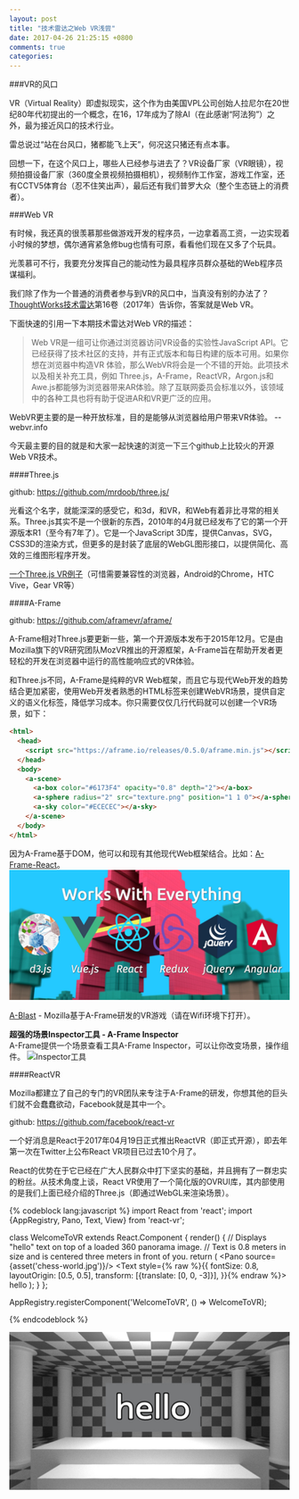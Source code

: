 ```yaml
---
layout: post
title: "技术雷达之Web VR浅尝"
date: 2017-04-26 21:25:15 +0800
comments: true
categories:
---
```

###VR的风口

VR（Virtual Reality）即虚拟现实，这个作为由美国VPL公司创始人拉尼尔在20世纪80年代初提出的一个概念，在16，17年成为了除AI（在此感谢“阿法狗”）之外，最为接近风口的技术行业。

雷总说过“站在台风口，猪都能飞上天”，何况这只猪还有点本事。

回想一下，在这个风口上，哪些人已经参与进去了？VR设备厂家（VR眼镜），视频拍摄设备厂家（360度全景视频拍摄相机），视频制作工作室，游戏工作室，还有CCTV5体育台（忍不住笑出声），最后还有我们普罗大众（整个生态链上的消费者）。

###Web VR

有时候，我还真的很羡慕那些做游戏开发的程序员，一边拿着高工资，一边实现着小时候的梦想，偶尔通宵紧急修bug也情有可原，看看他们现在又多了个玩具。

光羡慕可不行，我要充分发挥自己的能动性为最具程序员群众基础的Web程序员谋福利。

我们除了作为一个普通的消费者参与到VR的风口中，当真没有别的办法了？[ThoughtWorks技术雷达][dbe4adfd]第16卷（2017年）告诉你，答案就是Web VR。

下面快速的引用一下本期技术雷达对Web VR的描述：

  [dbe4adfd]: https://www.thoughtworks.com/radar "ThoughtWorks技术雷达"

> Web VR是一组可让你通过浏览器访问VR设备的实验性JavaScript API。它已经获得了技术社区的支持，并有正式版本和每日构建的版本可用。如果你想在浏览器中构造VR 体验，那么WebVR将会是一个不错的开始。此项技术以及相关补充工具，例如 Three.js，A-Frame，ReactVR，Argon.js和Awe.js都能够为浏览器带来AR体验。除了互联网委员会标准以外，该领域中的各种工具也将有助于促进AR和VR更广泛的应用。

WebVR更主要的是一种开放标准，目的是能够从浏览器给用户带来VR体验。 --webvr.info

今天最主要的目的就是和大家一起快速的浏览一下三个github上比较火的开源Web VR技术。

####Three.js

github: https://github.com/mrdoob/three.js/

光看这个名字，就能深深的感受它，和3d，和VR，和Web有着非比寻常的相关系。Three.js其实不是一个很新的东西，2010年的4月就已经发布了它的第一个开源版本R1（至今有7年了）。它是一个JavaScript 3D库，提供Canvas，SVG，CSS3D的渲染方式，但更多的是封装了底层的WebGL图形接口，以提供简化、高效的三维图形程序开发。

[一个Three.js VR例子][d177a173]（可惜需要兼容性的浏览器，Android的Chrome，HTC Vive，Gear VR等）

  [d177a173]: https://threejs.org/examples/webvr_rollercoaster.html "一个Three.js VR例子"

####A-Frame

github: https://github.com/aframevr/aframe/

A-Frame相对Three.js要更新一些，第一个开源版本发布于2015年12月。它是由Mozilla旗下的VR研究团队MozVR推出的开源框架，A-Frame旨在帮助开发者更轻松的开发在浏览器中运行的高性能响应式的VR体验。

和Three.js不同，A-Frame是纯粹的VR Web框架，而且它与现代Web开发的趋势结合更加紧密，使用Web开发者熟悉的HTML标签来创建WebVR场景，提供自定义的语义化标签，降低学习成本。你只需要仅仅几行代码就可以创建一个VR场景，如下：

```html
<html>
  <head>
    <script src="https://aframe.io/releases/0.5.0/aframe.min.js"></script>
  </head>
  <body>
    <a-scene>
      <a-box color="#6173F4" opacity="0.8" depth="2"></a-box>
      <a-sphere radius="2" src="texture.png" position="1 1 0"></a-sphere>
      <a-sky color="#ECECEC"></a-sky>
    </a-scene>
  </body>
</html>
```
因为A-Frame基于DOM，他可以和现有其他现代Web框架结合。比如：[A-Frame-React][4e8c4462]。
![](/images/vrweb/a-frame-works-with-everything.jpg)

  [4e8c4462]: https://github.com/aframevr/aframe-react "A-Frame-React"

[A-Blast][21c11875] - Mozilla基于A-Frame研发的VR游戏（请在Wifi环境下打开）。

  [21c11875]: https://aframe.io/a-blast/ "A-Blast"

**超强的场景Inspector工具 - A-Frame Inspector**     
A-Frame提供一个场景查看工具A-Frame Inspector，可以让你改变场景，操作组件。
![Inspector工具](/images/vrweb/a-frame-inspector.gif)

####ReactVR

Mozilla都建立了自己的专门的VR团队来专注于A-Frame的研发，你想其他的巨头们就不会蠢蠢欲动，Facebook就是其中一个。

github: https://github.com/facebook/react-vr

一个好消息是React于2017年04月19日正式推出ReactVR（即正式开源），即去年第一次在Twitter上公布React VR项目已过去10个月了。

React的优势在于它已经在广大人民群众中打下坚实的基础，并且拥有了一群忠实的粉丝。从技术角度上谈，React VR使用了一个简化版的OVRUI库，其内部使用的是我们上面已经介绍的Three.js（即通过WebGL来渲染场景）。

{% codeblock lang:javascript %}
import React from 'react';
import {AppRegistry, Pano, Text, View} from 'react-vr';

class WelcomeToVR extends React.Component {
  render() {
    // Displays "hello" text on top of a loaded 360 panorama image.
    // Text is 0.8 meters in size and is centered three meters in front of you.
    return (
      <View>
        <Pano source={asset('chess-world.jpg')}/>
        <Text
          style={% raw %}{{
            fontSize: 0.8,
            layoutOrigin: [0.5, 0.5],
            transform: [{translate: [0, 0, -3]}],
          }}{% endraw %}>
          hello
        </Text>
      </View>
    );
  }
};

AppRegistry.registerComponent('WelcomeToVR', () => WelcomeToVR);

{% endcodeblock %}

![](/images/vrweb/hellovr.jpg)
